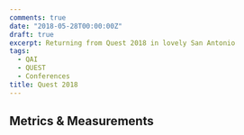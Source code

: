 ```yaml
---
comments: true
date: "2018-05-28T00:00:00Z"
draft: true
excerpt: Returning from Quest 2018 in lovely San Antonio
tags:
  - QAI
  - QUEST
  - Conferences
title: Quest 2018
---
```


## Metrics & Measurements
